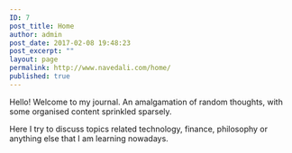 ```yaml
---
ID: 7
post_title: Home
author: admin
post_date: 2017-02-08 19:48:23
post_excerpt: ""
layout: page
permalink: http://www.navedali.com/home/
published: true
---
```

Hello! Welcome to my journal.&nbsp;An amalgamation of random thoughts, with some organised content sprinkled sparsely.

Here I try to discuss topics related technology, finance, philosophy or anything else that I am learning&nbsp;nowadays.